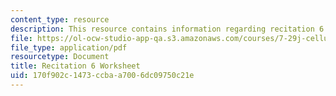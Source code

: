 ```yaml
---
content_type: resource
description: This resource contains information regarding recitation 6 worksheet
file: https://ol-ocw-studio-app-qa.s3.amazonaws.com/courses/7-29j-cellular-neurobiology-spring-2012/170f902c1473ccbaa7006dc09750c21e_MIT7_29JS12_Recitation6.pdf
file_type: application/pdf
resourcetype: Document
title: Recitation 6 Worksheet
uid: 170f902c-1473-ccba-a700-6dc09750c21e
---
```

